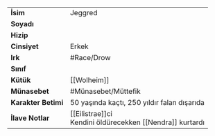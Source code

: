 |  |  |  
|---|---|  
| **İsim** | Jeggred|  
| **Soyadı** | |  
| **Hizip** | |  
| **Cinsiyet** | Erkek|  
| **Irk** | #Race/Drow|  
| **Sınıf** | |  
| **Kütük** | [[Wolheim]]|  
| **Münasebet** | #Münasebet/Müttefik|  
| **Karakter Betimi** | 50 yaşında kaçtı, 250 yıldır falan dışarıda|  
| **İlave Notlar** | [[Eilistrae]]ci<br>Kendini öldürecekken [[Nendra]] kurtardı|  
